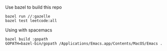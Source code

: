 Use bazel to build this repo

```
bazel run //:gazelle
bazel test leetcode:all
```

Using with spacemacs

```
bazel build :gopath
GOPATH=bazel-bin/gopath /Applications/Emacs.app/Contents/MacOS/Emacs .
```
